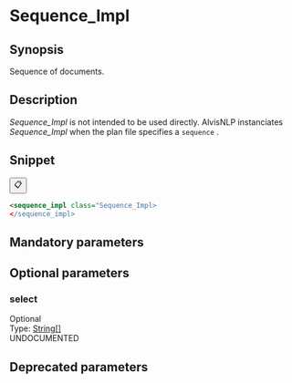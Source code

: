 <h1 class="module">Sequence_Impl</h1>

## Synopsis

Sequence of documents.

## Description

 *Sequence_Impl* is not intended to be used directly. AlvisNLP instanciates *Sequence_Impl* when the plan file specifies a `sequence` .

## Snippet



<button class="copy-code-button" title="Copy to clipboard" onclick="copy_code(this)">📋</button>
```xml
<sequence_impl class="Sequence_Impl>
</sequence_impl>
```

## Mandatory parameters

## Optional parameters

<h3 id="select" class="param">select</h3>

<div class="param-level param-level-optional">Optional
</div>
<div class="param-type">Type: <a href="../converter/java.lang.String%5B%5D" class="converter">String[]</a>
</div>
UNDOCUMENTED

## Deprecated parameters

